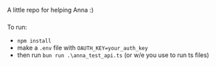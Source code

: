 A little repo for helping Anna :)

###

To run:

- `npm install`
- make a `.env` file with `OAUTH_KEY=your_auth_key`
- then run `bun run .\anna_test_api.ts` (or w/e you use to run ts files)
